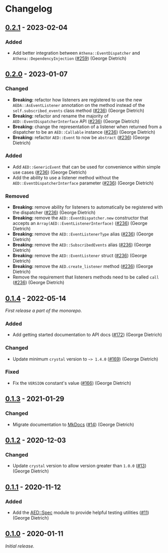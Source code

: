 # Changelog

## [0.2.1] - 2023-02-04

### Added

- Add better integration between `Athena::EventDispatcher` and `Athena::DependencyInjection` ([#259](https://github.com/athena-framework/athena/pull/259)) (George Dietrich)

## [0.2.0] - 2023-01-07

### Changed

- **Breaking:** refactor how listeners are registered to use the new `AEDA::AsEventListener` annotation on the method instead of the `self.subscribed_events` class method ([#236](https://github.com/athena-framework/athena/pull/236)) (George Dietrich)
- **Breaking:** refactor and rename the majority of `AED::EventDispatcherInterface` API ([#236](https://github.com/athena-framework/athena/pull/236)) (George Dietrich)
- **Breaking:** change the representation of a listener when returned from a dispatcher to be an `AED::Callable` instance ([#236](https://github.com/athena-framework/athena/pull/236)) (George Dietrich)
- **Breaking:** refactor `AED::Event` to now be `abstract` ([#236](https://github.com/athena-framework/athena/pull/236)) (George Dietrich)

### Added

- Add `AED::GenericEvent` that can be used for convenience within simple use cases ([#236](https://github.com/athena-framework/athena/pull/236)) (George Dietrich)
- Add the ability to use a listener method without the `AED::EventDispatcherInterface` parameter ([#236](https://github.com/athena-framework/athena/pull/236)) (George Dietrich)

### Removed

- **Breaking:** remove ability for listeners to automatically be registered with the dispatcher ([#236](https://github.com/athena-framework/athena/pull/236)) (George Dietrich)
- **Breaking:** remove the `AED::EventDispatcher.new` constructor that accepts an `Array(AED::EventListenerInterface)` ([#236](https://github.com/athena-framework/athena/pull/236)) (George Dietrich)
- **Breaking:** remove the `AED::EventListenerType` alias ([#236](https://github.com/athena-framework/athena/pull/236)) (George Dietrich)
- **Breaking:** remove the `AED::SubscribedEvents` alias ([#236](https://github.com/athena-framework/athena/pull/236)) (George Dietrich)
- **Breaking:** remove the `AED::EventListener` struct ([#236](https://github.com/athena-framework/athena/pull/236)) (George Dietrich)
- **Breaking:** remove the `AED.create_listener` method ([#236](https://github.com/athena-framework/athena/pull/236)) (George Dietrich)
- Remove the requirement that listeners methods need to be called `call` ([#236](https://github.com/athena-framework/athena/pull/236)) (George Dietrich)

## [0.1.4] - 2022-05-14

_First release a part of the monorepo._

### Added

- Add getting started documentation to API docs ([#172](https://github.com/athena-framework/athena/pull/172)) (George Dietrich)

### Changed

- Update minimum `crystal` version to `~> 1.4.0` ([#169](https://github.com/athena-framework/athena/pull/169)) (George Dietrich)

### Fixed

- Fix the `VERSION` constant's value ([#166](https://github.com/athena-framework/athena/pull/166)) (George Dietrich)

## [0.1.3] - 2021-01-29

### Changed

- Migrate documentation to [MkDocs](https://mkdocstrings.github.io/crystal/) ([#14](https://github.com/athena-framework/event-dispatcher/pull/14)) (George Dietrich)

## [0.1.2] - 2020-12-03

### Changed

- Update `crystal` version to allow version greater than `1.0.0` ([#13](https://github.com/athena-framework/event-dispatcher/pull/13)) (George Dietrich)

## [0.1.1] - 2020-11-12

### Added

- Add the [AED::Spec](https://athenaframework.org/EventDispatcher/Spec/) module to provide helpful testing utilities ([#11](https://github.com/athena-framework/event-dispatcher/pull/11)) (George Dietrich)

## [0.1.0] - 2020-01-11

_Initial release._

[0.2.1]: https://github.com/athena-framework/event-dispatcher/releases/tag/v0.2.1
[0.2.0]: https://github.com/athena-framework/event-dispatcher/releases/tag/v0.2.0
[0.1.4]: https://github.com/athena-framework/event-dispatcher/releases/tag/v0.1.4
[0.1.3]: https://github.com/athena-framework/event-dispatcher/releases/tag/v0.1.3
[0.1.2]: https://github.com/athena-framework/event-dispatcher/releases/tag/v0.1.2
[0.1.1]: https://github.com/athena-framework/event-dispatcher/releases/tag/v0.1.1
[0.1.0]: https://github.com/athena-framework/event-dispatcher/releases/tag/v0.1.0
